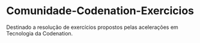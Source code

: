 # Comunidade-Codenation-Exercicios
Destinado a resolução de exercícios propostos pelas acelerações em Tecnologia da Codenation.
